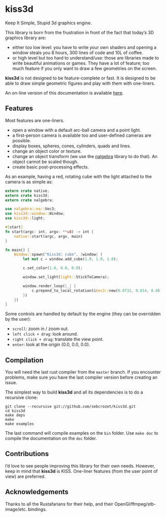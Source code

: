 # kiss3d

Keep It Simple, Stupid 3d graphics engine.

This library is born from the frustration in front of the fact that today’s 3D
graphics library are:

* either too low level: you have to write your own shaders and opening a
  window steals you 8 hours, 300 lines of code and 10L of coffee.
* or high level but too hard to understand/use: those are libraries made to
  write beautiful animations or games. They have a lot of feature; too much
  feature if you only want to draw a few geometries on the screen.

**kiss3d** is not designed to be feature-complete or fast.
It is designed to be able to draw simple geometric figures and play with them
with one-liners.

An on-line version of this documentation is available [here](http://www.rust-ci.org/sebcrozet/kiss3d/doc/kiss3d/index.html).

## Features
Most features are one-liners.

* open a window with a default arc-ball camera and a point light.
* a first-person camera is available too and user-defined cameras are possible.
* display boxes, spheres, cones, cylinders, quads and lines.
* change an object color or texture.
* change an object transform (we use the [nalgebra](https://github.com/sebcrozet/nalgebra) library
  to do that).  An object cannot be scaled though.
* create basic post-processing effects.

As an example, having a red, rotating cube with the light attached to the camera is as simple as:

```rust
extern crate native;
extern crate kiss3d;
extern crate nalgebra;

use nalgebra::na::Vec3;
use kiss3d::window::Window;
use kiss3d::light;

#[start]
fn start(argc: int, argv: **u8) -> int {
    native::start(argc, argv, main)
}

fn main() {
    Window::spawn("Kiss3d: cube", |window| {
        let mut c = window.add_cube(1.0, 1.0, 1.0);

        c.set_color(1.0, 0.0, 0.0);

        window.set_light(light::StickToCamera);

        window.render_loop(|_| {
            c.prepend_to_local_rotation(&Vec3::new(0.0f32, 0.014, 0.0))
        })
    })
}
```

Some controls are handled by default by the engine (they can be overridden by the user):

* `scroll`: zoom in / zoom out.
* `left click + drag`: look around.
* `right click + drag`: translate the view point.
* `enter`: look at the origin (0.0, 0.0, 0.0).

## Compilation
You will need the last rust compiler from the `master` branch.
If you encounter problems, make sure you have the last compiler version before creating an issue.

The simplest way to build **kiss3d** and all its dependencies is to do a
recursive clone:


    git clone --recursive git://github.com/sebcrozet/kiss3d.git
    cd kiss3d
    make deps
    make
    make examples


The last command will compile examples on the `bin` folder.
Use `make doc` to compile the documentation on the `doc` folder.

## Contributions
I’d love to see people improving this library for their own needs. However, keep in mind that
**kiss3d** is KISS. One-liner features (from the user point of view) are preferred.

## Acknowledgements

Thanks to all the Rustafarians for their help, and their OpenGl/ffmpeg/stb-image/etc. bindings.
